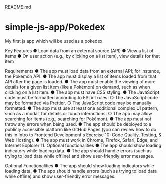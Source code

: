 README.md
# simple-js-app/Pokedex
My first js app which will be used as a pokedex.

Key Features
● Load data from an external source (API)
● View a list of items
● On user action (e.g., by clicking on a list item), view details for that item
<br>

Requirements 
● The app must load data from an external API; for instance, the Pokémon API.
● The app must display a list of items loaded from that API after the page is loaded.
● The app must enable the viewing of more details for a given list item (like a Pokémon) on
demand, such as when clicking on a list item.
● The app must have CSS styling.
● The JavaScript code must be formatted according to ESLint rules.
○ The JavaScript code may be formatted via Prettier.
○ The JavaScript code may be manually formatted.
● The app must use at least one additional complex UI pattern, such as a modal, for details or
touch interactions.
○ The app may allow searching for items (e.g., searching for Pokémon).
● The app must not throw any errors when being used.
● The app should be deployed to a publicly accessible platform like GitHub Pages (you can
review how to do this in Intro to Frontend Development's Exercise 10: Code Quality, Testing, &
Web Hosting).
● The app must work in Chrome, Firefox, Safari, Edge, and Internet Explorer 11.
Optional functionalities 
● The app should show loading indicators while loading data.
● The app should handle errors (such as trying to load data while offline) and show user-friendly
error messages.

Optional Functionalities 
● The app should show loading indicators while loading data.
● The app should handle errors (such as trying to load data while offline) and show user-friendly
error messages.
